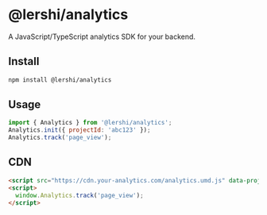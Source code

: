 # @lershi/analytics

A JavaScript/TypeScript analytics SDK for your backend.

## Install

```sh
npm install @lershi/analytics
```

## Usage

```js
import { Analytics } from '@lershi/analytics';
Analytics.init({ projectId: 'abc123' });
Analytics.track('page_view');
```

## CDN

```html
<script src="https://cdn.your-analytics.com/analytics.umd.js" data-project="abc123"></script>
<script>
  window.Analytics.track('page_view');
</script>
``` 